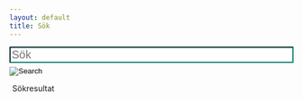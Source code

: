 ```yaml
--- 
layout: default 
title: Sök 
---
```

<div class="container">
    <div class="row">
        <div class="col-md-4 col-md-offset-4">
            <div class="search page" style="border-color:black">
                <form action="/search.html" method="get" autocomplete="off" class="search-form" style="width:100%">
                    <input type="text" id="search-box" name="query" placeholder="Sök" style="border-color:#00796B;width:100%;font-size:20px">
                    <input type="image" src="/media/search_alt.svg" alt="Search" class="simg" style="margin-top:7px" >
                </form>
            </div>
            <div class="bokstav" style="text-align:left;padding-left: 5px;margin-top:10px">Sökresultat</div>
            <div id="search-results"></div>
        </div>
    </div>
</div>
<script>
    window.store ={
        {% for page in site.artiklar %}
            "{{page.url | slugify}}": {
                "title": "{{page.title | xml_escape}}",
                "url": "{{page.url | xml_escape}}",
                "tags": "{% for tag in page.tags %}{{tag}}{% unless forloop.last %}, {% endunless %}{% endfor %}"
            }
            {% unless forloop.last %},{% endunless %}
        {% endfor %}
    }
</script>
<script src="{{ site.baseurl }}/js/lunr.min.js"></script>
<script src="{{ site.baseurl }}/js/search.js"></script>